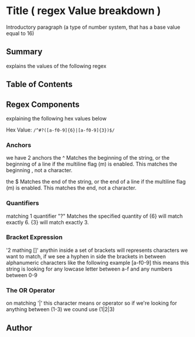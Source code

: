 # Title ( regex Value breakdown )

Introductory paragraph (a type of number system, that has a base value equal to 16)

## Summary

explains the values of the following regex

## Table of Contents

## Regex Components

explaining the following hex values below

Hex Value: `/^#?([a-f0-9]{6}|[a-f0-9]{3})$/`

### Anchors

we have 2 anchors
the ^ Matches the beginning of the string, or the beginning of a line if the multiline flag (m) is enabled. This matches the beginning , not a character.

the $ Matches the end of the string, or the end of a line if the multiline flag (m) is enabled. This matches the end, not a character.

### Quantifiers

matching 1 quantifier "?" Matches the specified quantity of {6} will match exactly 6. {3} will match exactly 3.

### Bracket Expression

'2 mathing []'
anythin inside a set of brackets will represents characters we want to match, if we see a hyphen in side the brackets in between alphanumeric characters like the following example [a-f0-9] this means this string is looking for any lowcase letter between a-f and any numbers between 0-9

### The OR Operator

on matching '|' this character means or operator so if we're looking for anything between (1-3) we cound use (1|2|3)


## Author

